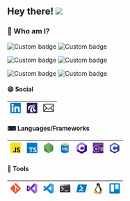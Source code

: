 ## Hey there! <img src="https://media.giphy.com/media/hvRJCLFzcasrR4ia7z/giphy.gif" width="24px">

### 🤵 Who am I?

![Custom badge](https://img.shields.io/endpoint?url=https%3A%2F%2Fapi.skaalum.tech%2Fbadges%2Fname)
![Custom badge](https://img.shields.io/endpoint?url=https%3A%2F%2Fapi.skaalum.tech%2Fbadges%2Fage)

![Custom badge](https://img.shields.io/endpoint?url=https%3A%2F%2Fapi.skaalum.tech%2Fbadges%2Foccupation)
![Custom badge](https://img.shields.io/endpoint?url=https%3A%2F%2Fapi.skaalum.tech%2Fbadges%2Fplace-of-occupation)

![Custom badge](https://img.shields.io/endpoint?url=https%3A%2F%2Fapi.skaalum.tech%2Fbadges%2Fcountry)
![Custom badge](https://img.shields.io/endpoint?url=https%3A%2F%2Fapi.skaalum.tech%2Fbadges%2Fcity)

#### 😄 Social
| [<img src="logos/social/linkedin.png" alt="linkedin logo" width="24">](https://www.linkedin.com/in/lasse-skaalum/) | [<img src="logos/social/aau.png" alt="aau logo" width="24">](https://vbn.aau.dk/da/persons/lasse-damsgaard-skaalum) | [<img src="logos/social/mail.png" alt="mail logo" width="24">](mailto:lasse@skaalum.tech) |
|------|---|---|

#### ⌨ Languages/Frameworks

| [<img src="logos/languages-frameworks/javascript.png" alt="js logo" width="24">](https://www.javascript.com/) | [<img src="logos/languages-frameworks/typescript.png" alt="typescript logo" width="24">](https://www.typescriptlang.org/) | [<img src="logos/languages-frameworks/nodejs.png" alt="nodejs logo" width="24">](https://nodejs.org/) | [<img src="logos/languages-frameworks/sql.png" alt="sql logo" width="24">](https://docs.microsoft.com/en-us/sql/) | [<img src="logos/languages-frameworks/c-sharp.png" alt="csharp logo" width="24">](https://docs.microsoft.com/en-us/dotnet/csharp/) | [<img src="logos/languages-frameworks/entity-framework-core.png" alt="efcore logo" width="24">](https://docs.microsoft.com/en-us/ef/core/) | [<img src="logos/languages-frameworks/c.png" alt="c logo" width="24">](https://docs.microsoft.com/en-us/cpp/c-language/c-language-reference) |
|------|---|---|---|---|---|---|

#### 🔧 Tools

|[<img src="logos/tools/git.png" alt="git logo" width="24">](https://git-scm.com/)| [<img src="logos/tools/visual-studio.png" alt="vs logo" width="24">](https://visualstudio.microsoft.com/vs/)|[<img src="logos/tools/visual-studio-code.png" alt="vscode logo" width="24">](https://code.visualstudio.com/)|[<img src="logos/tools/windows-terminal.png" alt="windows terminal logo" width="24">](https://github.com/microsoft/terminal)| [<img src="logos/tools/powershell.png" alt="powershell logo" width="24">](https://docs.microsoft.com/en-us/powershell/scripting/overview) | [<img src="logos/tools/linux.png" alt="linux logo" width="24">](https://www.linux.org/) | [<img src="logos/tools/trello.png" alt="trello logo" width="24">](https://trello.com/) |
|------|---|---|---|---|---|---|

